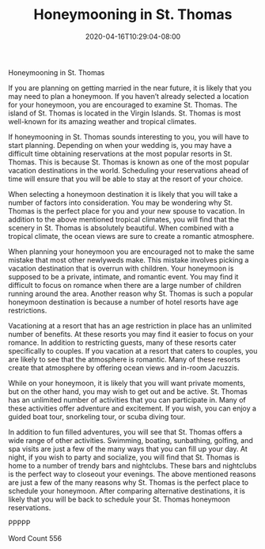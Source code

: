 ﻿---
title: "Honeymooning in St. Thomas"
date: 2020-04-16T10:29:04-08:00
description: "St. Thomas Vacations Tips for Web Success"
featured_image: "/images/St. Thomas Vacations.jpg"
tags: ["St. Thomas Vacations"]
---

Honeymooning in St. Thomas

If you are planning on getting married in the near future, it is likely that you may need to plan a honeymoon.  If you haven’t already selected a location for your honeymoon, you are encouraged to examine St. Thomas.  The island of St. Thomas is located in the Virgin Islands.  St. Thomas is most well-known for its amazing weather and tropical climates.  

If honeymooning in St. Thomas sounds interesting to you, you will have to start planning.  Depending on when your wedding is, you may have a difficult time obtaining reservations at the most popular resorts in St. Thomas.  This is because St. Thomas is known as one of the most popular vacation destinations in the world.  Scheduling your reservations ahead of time will ensure that you will be able to stay at the resort of your choice.

When selecting a honeymoon destination it is likely that you will take a number of factors into consideration.  You may be wondering why St. Thomas is the perfect place for you and your new spouse to vacation.  In addition to the above mentioned tropical climates, you will find that the scenery in St. Thomas is absolutely beautiful. When combined with a tropical climate, the ocean views are sure to create a romantic atmosphere.   

When planning your honeymoon you are encouraged not to make the same mistake that most other newlyweds make. This mistake involves picking a vacation destination that is overrun with children.  Your honeymoon is supposed to be a private, intimate, and romantic event.  You may find it difficult to focus on romance when there are a large number of children running around the area. Another reason why St. Thomas is such a popular honeymoon destination is because a number of hotel resorts have age restrictions. 

Vacationing at a resort that has an age restriction in place has an unlimited number of benefits. At these resorts you may find it easier to focus on your romance.  In addition to restricting guests, many of these resorts cater specifically to couples.  If you vacation at a resort that caters to couples, you are likely to see that the atmosphere is romantic.  Many of these resorts create that atmosphere by offering ocean views and in-room Jacuzzis.  

While on your honeymoon, it is likely that you will want private moments, but on the other hand, you may wish to get out and be active.  St.  Thomas has an unlimited number of activities that you can participate in.  Many of these activities offer adventure and excitement.  If you wish, you can enjoy a guided boat tour, snorkeling tour, or scuba diving tour.  

In addition to fun filled adventures, you will see that St. Thomas offers a wide range of other activities. Swimming, boating, sunbathing, golfing, and spa visits are just a few of the many ways that you can fill up your day. At night, if you wish to party and socialize, you will find that St. Thomas is home to a number of trendy bars and nightclubs. These bars and nightclubs is the perfect way to closeout your evenings.
The above mentioned reasons are just a few of the many reasons why St. Thomas is the perfect place to schedule your honeymoon.  After comparing alternative destinations, it is likely that you will be back to schedule your St. Thomas honeymoon reservations.  

PPPPP

Word Count 556

